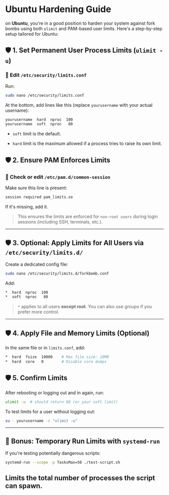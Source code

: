 # Ubuntu Hardening Guide
on **Ubuntu**, you're in a good position to harden your system against fork bombs 
using both `ulimit` and PAM-based user limits. Here's a step-by-step setup tailored for Ubuntu:

## 🛡️  1. Set Permanent User Process Limits (`ulimit -u`)

### 🔧 Edit `/etc/security/limits.conf`

Run:
```bash
sudo nano /etc/security/limits.conf
```
At the bottom, add lines like this (replace `yourusername` with your actual username):

```bash
yourusername  hard  nproc  100
yourusername  soft  nproc   80
```

* `soft` limit is the default.

* `hard` limit is the maximum allowed if a process tries to raise its own limit.

## 🛡️  2. Ensure PAM Enforces Limits

### 🔧 Check or edit `/etc/pam.d/common-session`

Make sure this line is present:
```bash
session required pam_limits.so
```
If it's missing, add it.
> This ensures the limits are enforced for `non-root users` during login sessions (including SSH, terminals, etc.).
---

## 🛡️  3. Optional: Apply Limits for All Users via `/etc/security/limits.d/`
Create a dedicated config file:
```bash
sudo nano /etc/security/limits.d/forkbomb.conf
```
Add:
```bash
*  hard  nproc  100
*  soft  nproc   80
```
> `*` applies to all users **except root**. You can also use groups if you prefer more control.
---

## 🛡️  4. Apply File and Memory Limits (Optional)
In the same file or in `limits.conf`, add:
```bash
*  hard  fsize  10000    # Max file size: 10MB
*  hard  core   0        # Disable core dumps
```

## 🛡️  5. Confirm Limits
After rebooting or logging out and in again, run:
```bash
ulimit -u  # should return 80 (or your soft limit)
```
To test limits for a user without logging out:
```bash
su - yourusername -c "ulimit -u"
```
---

## 🧪 Bonus: Temporary Run Limits with `systemd-run`
If you're testing potentially dangerous scripts:
```bash
systemd-run --scope -p TasksMax=50 ./test-script.sh
```
Limits the total number of processes the script can spawn.
---

